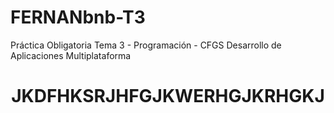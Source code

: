 # FERNANbnb-T3
Práctica Obligatoria Tema 3 - Programación - CFGS Desarrollo de Aplicaciones Multiplataforma
<h1 align="center"> JKDFHKSRJHFGJKWERHGJKRHGKJ </h1>
